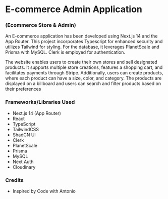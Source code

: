 # E-commerce Admin Application

### (Ecommerce Store & Admin)

An E-commerce application has been developed using Next.js 14 and the App Router. This project incorporates Typescript for enhanced security and utilizes Tailwind for styling. For the database, it leverages PlanetScale and Prisma with MySQL. Clerk is employed for authentication.

The website enables users to create their own stores and sell designated products. It supports multiple store creations, features a shopping cart, and facilitates payments through Stripe. Additionally, users can create products, where each product can have a size, color, and category. The products are displayed on a billboard and users can search and filter products based on their preferences

### Frameworks/Libraries Used

- Next.js 14 (App Router)
- React
- TypeScript
- TailwindCSS
- ShadCN UI
- Clerk
- PlanetScale
- Prisma
- MySQL
- Next Auth
- Cloudinary

### Credits

- Inspired by Code with Antonio
